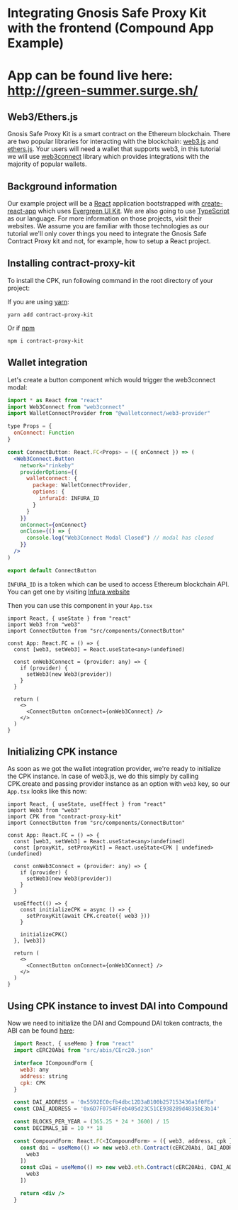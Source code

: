 # Integrating Gnosis Safe Proxy Kit with the frontend (Compound App Example)
# App can be found live here: http://green-summer.surge.sh/

## Web3/Ethers.js

Gnosis Safe Proxy Kit is a smart contract on the Ethereum blockchain. There are two popular libraries for interacting with the blockchain: [web3.js](https://github.com/ethereum/web3.js) and [ethers.js](https://github.com/ethers-io/ethers.js/). Your users will need a wallet that supports web3, in this tutorial we will use [web3connect](https://web3connect.com/) library which provides integrations with the majority of popular wallets.

## Background information

Our example project will be a [React](reactjs.org) application bootstrapped with [create-react-app](https://github.com/facebook/create-react-app) which uses [Evergreen UI Kit](https://evergreen.segment.com/components/). We are also going to use [TypeScript](typescriptlang.org) as our language. For more information on those projects, visit their websites. We assume you are familiar with those technologies as our tutorial we'll only cover things you need to integrate the Gnosis Safe Contract Proxy kit and not, for example, how to setup a React project.

## Installing contract-proxy-kit

To install the CPK, run following command in the root directory of your project:

If you are using [yarn](https://yarnpkg.com/):
```
yarn add contract-proxy-kit
```
Or if [npm](npmjs.com)
```
npm i contract-proxy-kit
```

## Wallet integration

Let's create a button component which would trigger the web3connect modal:

```jsx
import * as React from "react"
import Web3Connect from "web3connect"
import WalletConnectProvider from "@walletconnect/web3-provider"

type Props = {
  onConnect: Function
}

const ConnectButton: React.FC<Props> = ({ onConnect }) => (
  <Web3Connect.Button
    network="rinkeby"
    providerOptions={{
      walletconnect: {
        package: WalletConnectProvider,
        options: {
          infuraId: INFURA_ID
        }
      }
    }}
    onConnect={onConnect}
    onClose={() => {
      console.log("Web3Connect Modal Closed") // modal has closed
    }}
  />
)

export default ConnectButton
```

`INFURA_ID` is a token which can be used to access Ethereum blockchain API. You can get one by visiting [Infura website](https://infura.io/)

Then you can use this component in your `App.tsx`

```
import React, { useState } from "react"
import Web3 from "web3"
import ConnectButton from "src/components/ConnectButton"

const App: React.FC = () => {
  const [web3, setWeb3] = React.useState<any>(undefined)

  const onWeb3Connect = (provider: any) => {
    if (provider) {
      setWeb3(new Web3(provider))
    }
  }

  return (
    <>
      <ConnectButton onConnect={onWeb3Connect} />
    </>
  )
}
```

## Initializing CPK instance

As soon as we got the wallet integration provider, we're ready to initialize the CPK instance. In case of web3.js, we do this simply by calling CPK.create and passing provider instance as an option with `web3` key, so our `App.tsx` looks like this now:

```
import React, { useState, useEffect } from "react"
import Web3 from "web3"
import CPK from "contract-proxy-kit"
import ConnectButton from "src/components/ConnectButton"

const App: React.FC = () => {
  const [web3, setWeb3] = React.useState<any>(undefined)
  const [proxyKit, setProxyKit] = React.useState<CPK | undefined>(undefined)

  const onWeb3Connect = (provider: any) => {
    if (provider) {
      setWeb3(new Web3(provider))
    }
  }

  useEffect(() => {
    const initializeCPK = async () => {
      setProxyKit(await CPK.create({ web3 }))
    }

    initializeCPK()
  }, [web3])

  return (
    <>
      <ConnectButton onConnect={onWeb3Connect} />
    </>
  )
}
```

## Using CPK instance to invest DAI into Compound

Now we need to initialize the DAI and Compound DAI token contracts, the ABI can be found [here](https://github.com/gnosis/cpk-compound-example/blob/master/src/abis/CErc20.json):

```jsx
  import React, { useMemo } from "react"
  import cERC20Abi from "src/abis/CErc20.json"

  interface ICompoundForm {
    web3: any
    address: string
    cpk: CPK
  }

  const DAI_ADDRESS = '0x5592EC0cfb4dbc12D3aB100b257153436a1f0FEa'
  const CDAI_ADDRESS = '0x6D7F0754FFeb405d23C51CE938289d4835bE3b14'

  const BLOCKS_PER_YEAR = (365.25 * 24 * 3600) / 15
  const DECIMALS_18 = 10 ** 18

  const CompoundForm: React.FC<ICompoundForm> = ({ web3, address, cpk }) => {
    const dai = useMemo(() => new web3.eth.Contract(cERC20Abi, DAI_ADDRESS), [
      web3
    ])
    const cDai = useMemo(() => new web3.eth.Contract(cERC20Abi, CDAI_ADDRESS), [
      web3
    ])

    return <div />
  }
```